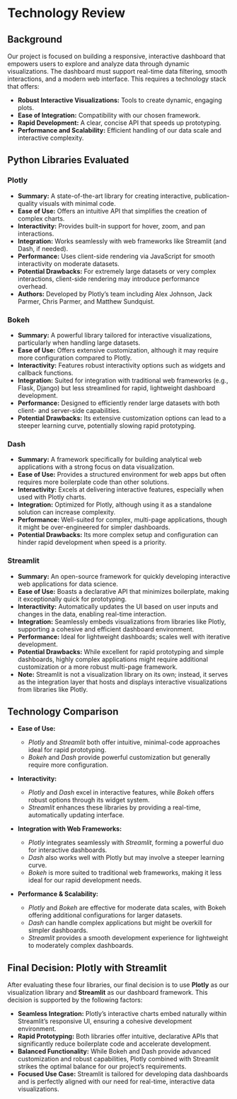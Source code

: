 # Technology Review

## **Background**

Our project is focused on building a responsive, interactive dashboard that empowers users to explore and analyze data through dynamic visualizations. The dashboard must support real-time data filtering, smooth interactions, and a modern web interface. This requires a technology stack that offers:

- **Robust Interactive Visualizations:** Tools to create dynamic, engaging plots.
- **Ease of Integration:** Compatibility with our chosen framework.
- **Rapid Development:** A clear, concise API that speeds up prototyping.
- **Performance and Scalability:** Efficient handling of our data scale and interactive complexity.

## **Python Libraries Evaluated**

### **Plotly**

- **Summary:** A state-of-the-art library for creating interactive, publication-quality visuals with minimal code.
- **Ease of Use:** Offers an intuitive API that simplifies the creation of complex charts.
- **Interactivity:** Provides built-in support for hover, zoom, and pan interactions.
- **Integration:** Works seamlessly with web frameworks like Streamlit (and Dash, if needed).
- **Performance:** Uses client-side rendering via JavaScript for smooth interactivity on moderate datasets.
- **Potential Drawbacks:** For extremely large datasets or very complex interactions, client-side rendering may introduce performance overhead.
- **Authors:** Developed by Plotly’s team including Alex Johnson, Jack Parmer, Chris Parmer, and Matthew Sundquist.

### **Bokeh**

- **Summary:** A powerful library tailored for interactive visualizations, particularly when handling large datasets.
- **Ease of Use:** Offers extensive customization, although it may require more configuration compared to Plotly.
- **Interactivity:** Features robust interactivity options such as widgets and callback functions.
- **Integration:** Suited for integration with traditional web frameworks (e.g., Flask, Django) but less streamlined for rapid, lightweight dashboard development.
- **Performance:** Designed to efficiently render large datasets with both client- and server-side capabilities.
- **Potential Drawbacks:** Its extensive customization options can lead to a steeper learning curve, potentially slowing rapid prototyping.

### **Dash**

- **Summary:** A framework specifically for building analytical web applications with a strong focus on data visualization.
- **Ease of Use:** Provides a structured environment for web apps but often requires more boilerplate code than other solutions.
- **Interactivity:** Excels at delivering interactive features, especially when used with Plotly charts.
- **Integration:** Optimized for Plotly, although using it as a standalone solution can increase complexity.
- **Performance:** Well-suited for complex, multi-page applications, though it might be over-engineered for simpler dashboards.
- **Potential Drawbacks:** Its more complex setup and configuration can hinder rapid development when speed is a priority.

### **Streamlit**

- **Summary:** An open-source framework for quickly developing interactive web applications for data science.
- **Ease of Use:** Boasts a declarative API that minimizes boilerplate, making it exceptionally quick for prototyping.
- **Interactivity:** Automatically updates the UI based on user inputs and changes in the data, enabling real-time interaction.
- **Integration:** Seamlessly embeds visualizations from libraries like Plotly, supporting a cohesive and efficient dashboard environment.
- **Performance:** Ideal for lightweight dashboards; scales well with iterative development.
- **Potential Drawbacks:** While excellent for rapid prototyping and simple dashboards, highly complex applications might require additional customization or a more robust multi-page framework.
- **Note:** Streamlit is not a visualization library on its own; instead, it serves as the integration layer that hosts and displays interactive visualizations from libraries like Plotly.

## **Technology Comparison**

- **Ease of Use:**  
  - *Plotly* and *Streamlit* both offer intuitive, minimal-code approaches ideal for rapid prototyping.  
  - *Bokeh* and *Dash* provide powerful customization but generally require more configuration.

- **Interactivity:**  
  - *Plotly* and *Dash* excel in interactive features, while *Bokeh* offers robust options through its widget system.  
  - *Streamlit* enhances these libraries by providing a real-time, automatically updating interface.

- **Integration with Web Frameworks:**  
  - *Plotly* integrates seamlessly with *Streamlit*, forming a powerful duo for interactive dashboards.  
  - *Dash* also works well with Plotly but may involve a steeper learning curve.  
  - *Bokeh* is more suited to traditional web frameworks, making it less ideal for our rapid development needs.

- **Performance & Scalability:**  
  - *Plotly* and *Bokeh* are effective for moderate data scales, with Bokeh offering additional configurations for larger datasets.  
  - *Dash* can handle complex applications but might be overkill for simpler dashboards.  
  - *Streamlit* provides a smooth development experience for lightweight to moderately complex dashboards.

## **Final Decision: Plotly with Streamlit**

After evaluating these four libraries, our final decision is to use **Plotly** as our visualization library and **Streamlit** as our dashboard framework. This decision is supported by the following factors:

- **Seamless Integration:** Plotly’s interactive charts embed naturally within Streamlit’s responsive UI, ensuring a cohesive development environment.
- **Rapid Prototyping:** Both libraries offer intuitive, declarative APIs that significantly reduce boilerplate code and accelerate development.
- **Balanced Functionality:** While Bokeh and Dash provide advanced customization and robust capabilities, Plotly combined with Streamlit strikes the optimal balance for our project’s requirements.
- **Focused Use Case:** Streamlit is tailored for developing data dashboards and is perfectly aligned with our need for real-time, interactive data visualizations.
